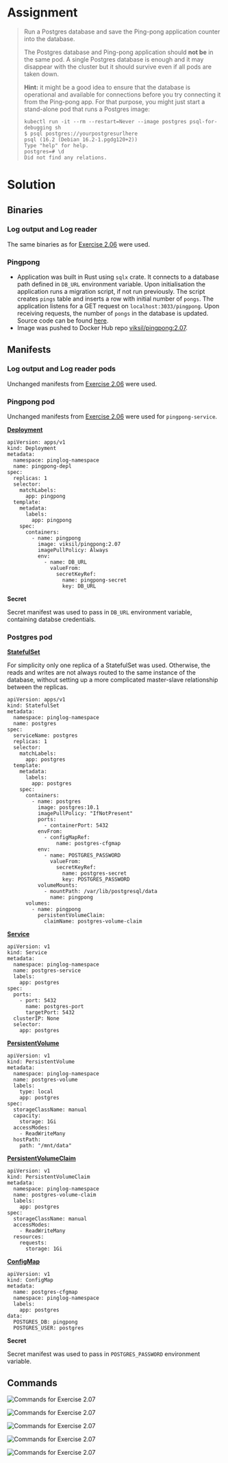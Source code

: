 # Assignment

> Run a Postgres database and save the Ping-pong application counter into the database.
> 
> The Postgres database and Ping-pong application should **not be** in the same pod. A single Postgres database is enough and it may disappear with the cluster but it should survive even if all pods are taken down.
> 
> **Hint:** it might be a good idea to ensure that the database is operational and available for connections before you try connecting it from the Ping-pong app. For that purpose, you might just start a stand-alone pod that runs a Postgres image:
> 
>     kubectl run -it --rm --restart=Never --image postgres psql-for-debugging sh
>     $ psql postgres://yourpostgresurlhere
>     psql (16.2 (Debian 16.2-1.pgdg120+2))
>     Type "help" for help.
>     postgres=# \d
>     Did not find any relations.

# Solution

## Binaries

### Log output and Log reader

The same binaries as for [Exercise 2.06](https://github.com/VikSil/DevOps_with_Kubernetes/tree/trunk/Part2/Exercise_2.06) were used.

### Pingpong

- Application was built in Rust using `sqlx` crate. It connects to a database path defined in `DB_URL` environment variable. Upon initialisation the application runs a migration script, if not run previously. The script creates `pings` table and inserts a row with initial number of `pongs`. The application listens for a GET request on `localhost:3033/pingpong`. Upon receiving requests, the number of `pongs` in the database is updated. Source code can be found [here](https://github.com/VikSil/DevOps_with_Kubernetes/tree/trunk/Part2/Exercise_2.07/app/pingpong).
- Image was pushed to Docker Hub repo [viksil/pingpong:2.07](https://hub.docker.com/r/viksil/pingpong/tags?name=2.07).

## Manifests

### Log output and Log reader pods

Unchanged manifests from [Exercise 2.06](https://github.com/VikSil/DevOps_with_Kubernetes/tree/trunk/Part2/Exercise_2.06) were used.

### Pingpong pod

Unchanged manifests from [Exercise 2.06](https://github.com/VikSil/DevOps_with_Kubernetes/tree/trunk/Part2/Exercise_2.06) were used for `pingpong-service`.

**[Deployment](https://github.com/VikSil/DevOps_with_Kubernetes/tree/trunk/Part2/Exercise_2.07/manifests/pingpong_pod/deployment.yaml)**

```
apiVersion: apps/v1
kind: Deployment
metadata:
  namespace: pinglog-namespace
  name: pingpong-depl
spec:
  replicas: 1
  selector:
    matchLabels:
      app: pingpong
  template:
    metadata:
      labels:
        app: pingpong
    spec:
      containers:
        - name: pingpong
          image: viksil/pingpong:2.07
          imagePullPolicy: Always          
          env:
            - name: DB_URL
              valueFrom:
                secretKeyRef:
                  name: pingpong-secret
                  key: DB_URL

```

**Secret**

Secret manifest was used to pass in `DB_URL` environment variable, containing databse credentials.

### Postgres pod

**[StatefulSet](https://github.com/VikSil/DevOps_with_Kubernetes/tree/trunk/Part2/Exercise_2.07/manifests/postgres_pod/statefulset.yaml)**

For simplicity only one replica of a StatefulSet was used. Otherwise, the reads and writes are not always routed to the same instance of the database, without setting up a more complicated master-slave relationship between the replicas.

```
apiVersion: apps/v1
kind: StatefulSet
metadata:
  namespace: pinglog-namespace
  name: postgres
spec:
  serviceName: postgres
  replicas: 1
  selector:
    matchLabels:
      app: postgres
  template:
    metadata:
      labels:
        app: postgres
    spec:
      containers:
        - name: postgres
          image: postgres:10.1
          imagePullPolicy: "IfNotPresent"
          ports:
            - containerPort: 5432
          envFrom:
            - configMapRef:
                name: postgres-cfgmap
          env:
            - name: POSTGRES_PASSWORD
              valueFrom:
                secretKeyRef:
                  name: postgres-secret
                  key: POSTGRES_PASSWORD
          volumeMounts:
            - mountPath: /var/lib/postgresql/data
              name: pingpong
      volumes:
        - name: pingpong
          persistentVolumeClaim:
            claimName: postgres-volume-claim
```

**[Service](https://github.com/VikSil/DevOps_with_Kubernetes/tree/trunk/Part2/Exercise_2.07/manifests/postgres_pod/service.yaml)**

```
apiVersion: v1
kind: Service
metadata:
  namespace: pinglog-namespace
  name: postgres-service
  labels:
    app: postgres
spec:
  ports:
    - port: 5432
      name: postgres-port
      targetPort: 5432
  clusterIP: None
  selector:
    app: postgres

```

**[PersistentVolume](https://github.com/VikSil/DevOps_with_Kubernetes/tree/trunk/Part2/Exercise_2.07/manifests/postgres_pod/volume.yaml)**

```
apiVersion: v1
kind: PersistentVolume
metadata:
  namespace: pinglog-namespace
  name: postgres-volume
  labels:
    type: local
    app: postgres
spec:
  storageClassName: manual
  capacity:
    storage: 1Gi
  accessModes:
    - ReadWriteMany
  hostPath:
    path: "/mnt/data"
```

**[PersistentVolumeClaim](https://github.com/VikSil/DevOps_with_Kubernetes/tree/trunk/Part2/Exercise_2.07/manifests/postgres_pod/volumeclaim.yaml)**

```
apiVersion: v1
kind: PersistentVolumeClaim
metadata:
  namespace: pinglog-namespace
  name: postgres-volume-claim
  labels:
    app: postgres
spec:
  storageClassName: manual
  accessModes:
    - ReadWriteMany
  resources:
    requests:
      storage: 1Gi
```

**[ConfigMap](https://github.com/VikSil/DevOps_with_Kubernetes/tree/trunk/Part2/Exercise_2.07/manifests/postgres_pod/configmap.yaml)**

```
apiVersion: v1
kind: ConfigMap
metadata:
  name: postgres-cfgmap
  namespace: pinglog-namespace
  labels:
    app: postgres
data:
  POSTGRES_DB: pingpong
  POSTGRES_USER: postgres

```

**Secret**

Secret manifest was used to pass in `POSTGRES_PASSWORD` environment variable.

## Commands

![Commands for Exercise 2.07](https://raw.githubusercontent.com/VikSil/DevOps_with_Kubernetes/refs/heads/trunk/Part2/Exercise_2.07/Exercise_2.07_commands.png)

![Commands for Exercise 2.07](https://raw.githubusercontent.com/VikSil/DevOps_with_Kubernetes/refs/heads/trunk/Part2/Exercise_2.07/Exercise_2.07_commands1.png)

![Commands for Exercise 2.07](https://raw.githubusercontent.com/VikSil/DevOps_with_Kubernetes/refs/heads/trunk/Part2/Exercise_2.07/Exercise_2.07_commands2.png)

![Commands for Exercise 2.07](https://raw.githubusercontent.com/VikSil/DevOps_with_Kubernetes/refs/heads/trunk/Part2/Exercise_2.07/Exercise_2.07_commands3.png)

![Commands for Exercise 2.07](https://raw.githubusercontent.com/VikSil/DevOps_with_Kubernetes/refs/heads/trunk/Part2/Exercise_2.07/Exercise_2.07_commands4.png)